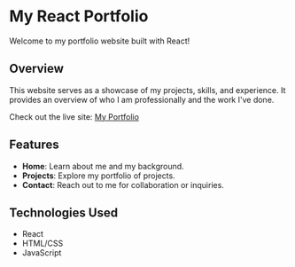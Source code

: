 
# My React Portfolio

Welcome to my portfolio website built with React!

## Overview

This website serves as a showcase of my projects, skills, and experience. It provides an overview of who I am professionally and the work I've done.

Check out the live site: [My Portfolio](https://1zhann.netlify.app/)

## Features

- **Home**: Learn about me and my background.
- **Projects**: Explore my portfolio of projects.
- **Contact**: Reach out to me for collaboration or inquiries.

## Technologies Used

- React
- HTML/CSS
- JavaScript
